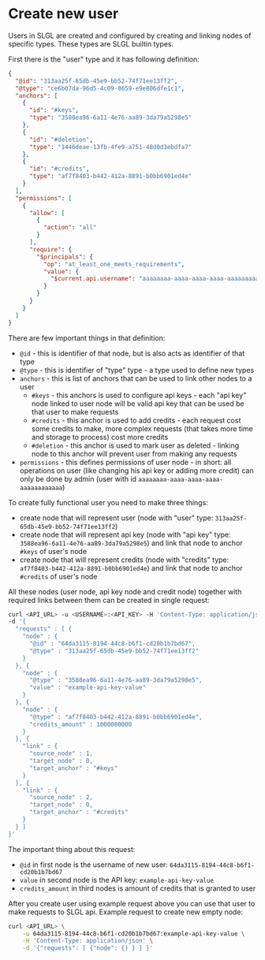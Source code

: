 # Create new user

Users in SLGL are created and configured by creating and linking nodes of specific types. These types are SLGL builtin types.

First there is the "user" type and it has following definition:

```json
{
  "@id": "313aa25f-65db-45e9-bb52-74f71ee13ff2",
  "@type": "ce6b07da-96d5-4c09-8659-e9e806dfe1c1",
  "anchors": [
    {
      "id": "#keys",
      "type": "3588ea96-6a11-4e76-aa89-3da79a5298e5"
    },
    {
      "id": "#deletion",
      "type": "1446deae-13fb-4fe9-a751-48d0d3ebdfa7"
    },
    {
      "id": "#credits",
      "type": "af7f8403-b442-412a-8891-b0bb6901ed4e"
    }
  ],
  "permissions": [
    {
      "allow": [
        {
          "action": "all"
        }
      ],
      "require": {
        "$principals": {
          "op": "at_least_one_meets_requirements",
          "value": {
            "$current.api.username": "aaaaaaaa-aaaa-aaaa-aaaa-aaaaaaaaaaaa"
          }
        }
      }
    }
  ]
}
```  

There are few important things in that definition:
- `@id` - this is identifier of that node, but is also acts as identifier of that type
- `@type` - this is identifier of "type" type - a type used to define new types
- `anchors` - this is list of anchors that can be used to link other nodes to a user
  - `#keys` - this anchors is used to configure api keys - each "api key" node linked to user node will be valid api key that can be used be that user to make requests 
  - `#credits` - this anchor is used to add credits - each request cost some credits to make, more complex requests (that takes more time and storage to process) cost more credits
  - `#deletion` - this anchor is used to mark user as deleted - linking node to this anchor will prevent user from making any requests
- `permissions` - this defines permissions of user node - in short: all operations on user (like changing his api key or adding more credit) can only be done by admin (user with id `aaaaaaaa-aaaa-aaaa-aaaa-aaaaaaaaaaaa`)

To create fully functional user you need to make three things:
- create node that will represent user (node with "user" type: `313aa25f-65db-45e9-bb52-74f71ee13ff2`)
- create node that will represent api key (node with "api key" type: `3588ea96-6a11-4e76-aa89-3da79a5298e5`) and link that node to anchor `#keys` of user's node
- create node that will represent credits (node with "credits" type: `af7f8403-b442-412a-8891-b0bb6901ed4e`) and link that node to anchor `#credits` of user's node

All these nodes (user node, api key node and credit node) together with required links between them can be created in single request:
```bash
curl <API_URL> -u <USERNAME>:<API_KEY> -H 'Content-Type: application/json' \
-d '{
  "requests" : [ {
    "node" : {
      "@id" : "64da3115-8194-44c8-b6f1-cd20b1b7bd67",
      "@type" : "313aa25f-65db-45e9-bb52-74f71ee13ff2"
    }
  }, {
    "node" : {
      "@type" : "3588ea96-6a11-4e76-aa89-3da79a5298e5",
      "value" : "example-api-key-value"
    }
  }, {
    "node" : {
      "@type" : "af7f8403-b442-412a-8891-b0bb6901ed4e",
      "credits_amount" : 1000000000
    }
  }, {
    "link" : {
      "source_node" : 1,
      "target_node" : 0,
      "target_anchor" : "#keys"
    }
  }, {
    "link" : {
      "source_node" : 2,
      "target_node" : 0,
      "target_anchor" : "#credits"
    }
  } ]
}'
```

The important thing about this request:
- `@id` in first node is the username of new user: `64da3115-8194-44c8-b6f1-cd20b1b7bd67`
- `value` in second node is the API key: `example-api-key-value`
- `credits_amount` in third nodes is amount of credits that is granted to user  

After you create user using example request above you can use that user to make requests to SLGL api.
Example request to create new empty node:
```bash
curl <API_URL> \
    -u 64da3115-8194-44c8-b6f1-cd20b1b7bd67:example-api-key-value \
    -H 'Content-Type: application/json' \
    -d '{"requests": [ {"node": {} } ] }'
``` 
